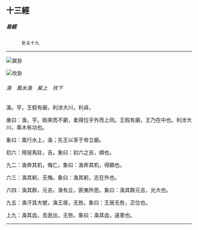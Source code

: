 

## 十三經

##### 易經
　　　`卦五十九`

* * *

![巽卦](../../imgs/a006.gif)

![坎卦](../../imgs/a004.gif)

###### 渙　風水渙　巽上　坎下

渙。亨。王假有廟，利涉大川，利貞。

彖曰：渙，亨。剛來而不窮，柔得位乎外而上同。王假有廟，王乃在中也。利涉大川，乘木有功也。

象曰：風行水上，渙；先王以享于帝立廟。

初六：用拯馬壯，吉。象曰：初六之吉，順也。

九二：渙奔其机，悔亡。象曰：渙奔其机，得願也。

六三：渙其躬，无悔。象曰：渙其躬，志在外也。

六四：渙其群，元吉。渙有丘，匪夷所思。象曰：渙其群元吉，光大也。

九五：渙汗其大號，渙王居，无咎。象曰：王居无咎，正位也。

上九：渙其血，去逖出，无咎。象曰：渙其血，遠害也。

* * *

